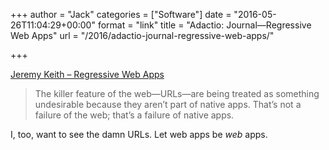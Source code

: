 +++
author = "Jack"
categories = ["Software"]
date = "2016-05-26T11:04:29+00:00"
format = "link"
title = "Adactio: Journal—Regressive Web Apps"
url = "/2016/adactio-journal-regressive-web-apps/"

+++

[Jeremy Keith &#8211; Regressive Web Apps][1]

> The killer feature of the web—URLs—are being treated as something undesirable because they aren’t part of native apps. That’s not a failure of the web; that’s a failure of native apps.

I, too, want to see the damn URLs. Let web apps be _web_ apps.

 [1]: https://adactio.com/journal/10708
